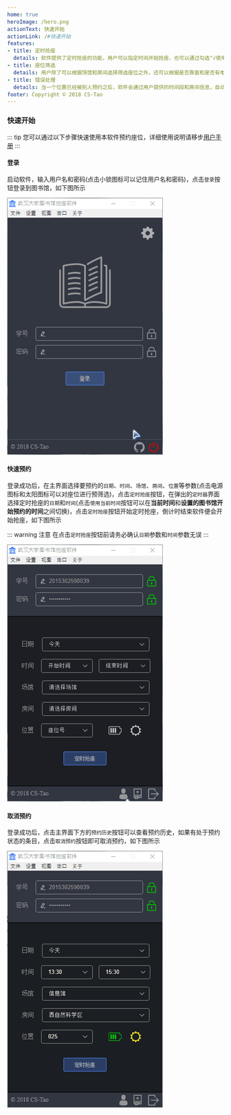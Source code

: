```yaml
---
home: true
heroImage: /hero.png
actionText: 快速开始
actionLink: /#快速开始
features:
- title: 定时抢座
  details: 软件提供了定时抢座的功能，用户可以指定时间开始抢座，也可以通过勾选"√使用当前时间"立即抢座
- title: 座位筛选
  details: 用户除了可以根据场馆和房间选择筛选座位之外，还可以根据是否靠窗和是否有电源筛选座位
- title: 错误处理
  details: 当一个位置已经被别人预约之后，软件会通过用户提供的时间段和房间信息，自动预约距离该位置较近的座位
footer: Copyright © 2018 CS-Tao
---
```


### 快速开始

::: tip
您可以通过以下步骤快速使用本软件预约座位，详细使用说明请移步[用户手册](/specification/)
:::

#### 登录

启动软件，输入用户名和密码(点击小锁图标可以记住用户名和密码)，点击`登录`按钮登录到图书馆，如下图所示

![登录演示](https://raw.githubusercontent.com/CS-Tao/github-content/master/contents/github/whu-library-seat/login.gif)

#### 快速预约

登录成功后，在主界面选择要预约的`日期`、`时间`、`场馆`、`房间`、`位置`等参数(点击电源图标和太阳图标可以对座位进行预筛选)，点击`定时抢座`按钮，在弹出的`定时器`界面选择定时抢座的`日期`和`时间`(点击`使用当前时间`按钮可以在**当前时间**和**设置的图书馆开始预约的时间**之间切换)，点击`定时抢座`按钮开始定时抢座，倒计时结束软件便会开始抢座，如下图所示

::: warning 注意
在点击`定时抢座`按钮前请务必确认`日期`参数和`时间`参数无误
:::

![快速预约演示](https://raw.githubusercontent.com/CS-Tao/github-content/master/contents/github/whu-library-seat/reserve.gif)

#### 取消预约

登录成功后，点击主界面下方的`预约历史`按钮可以查看预约历史，如果有处于预约状态的条目，点击`取消预约`按钮即可取消预约，如下图所示

![取消预约演示](https://raw.githubusercontent.com/CS-Tao/github-content/master/contents/github/whu-library-seat/cancel.gif)

